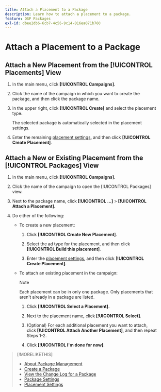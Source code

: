```yaml
---
title: Attach a Placement to a Package
description: Learn how to attach a placement to a package.
feature: DSP Packages
exl-id: dbee2db6-6cb7-4c56-9c14-816ea071b760
---
```

# Attach a Placement to a Package

## Attach a New Placement from the [!UICONTROL Placements] View

1. In the main menu, click **[!UICONTROL Campaigns]**.

1. Click the name of the campaign in which you want to create the package, and then click the package name.

1. In the upper right, click **[!UICONTROL Create]** and select the placement type.

     The selected package is automatically selected in the placement settings.

1. Enter the remaining [placement settings](/help/dsp/campaign-management/placements/placement-settings.md), and then click **[!UICONTROL Create Placement]**.

## Attach a New or Existing Placement from the [!UICONTROL Packages] View

1. In the main menu, click **[!UICONTROL Campaigns]**.

1. Click the name of the campaign to open the [!UICONTROL Packages] view.

1. Next to the package name, click  **[!UICONTROL ...]** > **[!UICONTROL Attach a Placement].**

1. Do either of the following:

    * To create a new placement:

       1. Click **[!UICONTROL Create New Placement]**.

       1. Select the ad type for the placement, and then click **[!UICONTROL Build this placement]**.

       1. Enter the [placement settings](/help/dsp/campaign-management/placements/placement-settings.md), and then click **[!UICONTROL Create Placement]**.

    * To attach an existing placement in the campaign:

       >[!NOTE]
       >
       >Each placement can be in only one package. Only placements that aren't already in a package are listed.

       1. Click **[!UICONTROL Select a Placement].**

       1. Next to the placement name, click **[!UICONTROL Select].**

       1. (Optional) For each additional placement you want to attach, click **[!UICONTROL Attach Another Placement]**, and then repeat Steps 1-2.

       1. Click **[!UICONTROL I'm done for now]**.

>[!MORELIKETHIS]
>
>* [About Package Management](package-about.md)
>* [Create a Package](package-create.md)
>* [View the Change Log for a Package](package-change-log.md)
>* [Package Settings](package-settings.md)
>* [Placement Settings](/help/dsp/campaign-management/placements/placement-settings.md)
